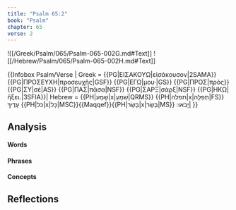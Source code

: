 ```yaml
---
title: "Psalm 65:2"
book: "Psalm"
chapter: 65
verse: 2
---
```

![[/Greek/Psalm/065/Psalm-065-002G.md#Text]]
![[/Hebrew/Psalm/065/Psalm-065-002H.md#Text]]

{{Infobox Psalm/Verse |
  Greek = {{PG|ΕΙΣΑΚΟΥΩ|εἰσάκουσον|2SAMA}} {{PG|ΠΡΟΣΕΥΧΗ|προσευχῆς|GSF}} {{PG|ΕΓΩ|μου·|GS}} {{PG|ΠΡΟΣ|πρὸς}} {{PG|ΣΥ|σὲ|AS}} {{PG|ΠΑΣ|πᾶσα|NSF}} {{PG|ΣΑΡΞ|σὰρξ|NSF}} {{PG|ΗΚΩ|ἥξει.|3SFIA}}|
  Hebrew = {{PH|שָׁמַע|x|שֹׁמֵעַ|QRMS}} {{PH|תפלה|x|תְּפִלָּה|FS}}
עָדֶיךָ
{{PH|כל|x|כָּל|MSC}}{{Maqqef}}{{PH|בָּשָׂר|x|בָּשָׂר|MS}}
יָבֹאוּ
׃|
}}

## Analysis

#### Words

#### Phrases

#### Concepts

## Reflections
